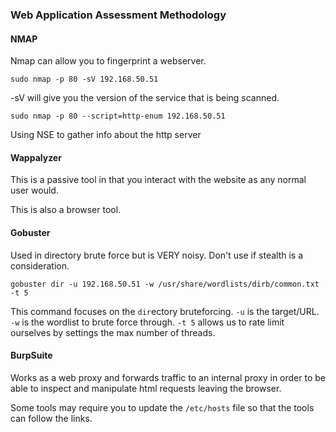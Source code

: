 ### Web Application Assessment Methodology

#### NMAP

Nmap can allow you to fingerprint a webserver.

`sudo nmap -p 80 -sV 192.168.50.51`

-sV will give you the version of the service that is being scanned.

`sudo nmap -p 80 --script=http-enum 192.168.50.51`

Using NSE to gather info about the http server

#### Wappalyzer

This is a passive tool in that you interact with the website as any normal user would.

This is also a browser tool.

#### Gobuster

Used in directory brute force but is VERY noisy.  Don't use if stealth is a consideration.

`gobuster dir -u 192.168.50.51 -w /usr/share/wordlists/dirb/common.txt -t 5`

This command focuses on the `dir`ectory bruteforcing.  `-u` is the target/URL.  `-w` is the wordlist to brute force through.  `-t 5` allows us to rate limit ourselves by settings the max number of threads.

#### BurpSuite

Works as a web proxy and forwards traffic to an internal proxy in order to be able to inspect and manipulate html requests leaving the browser.

Some tools may require you to update the `/etc/hosts` file so that the tools can follow the links.

